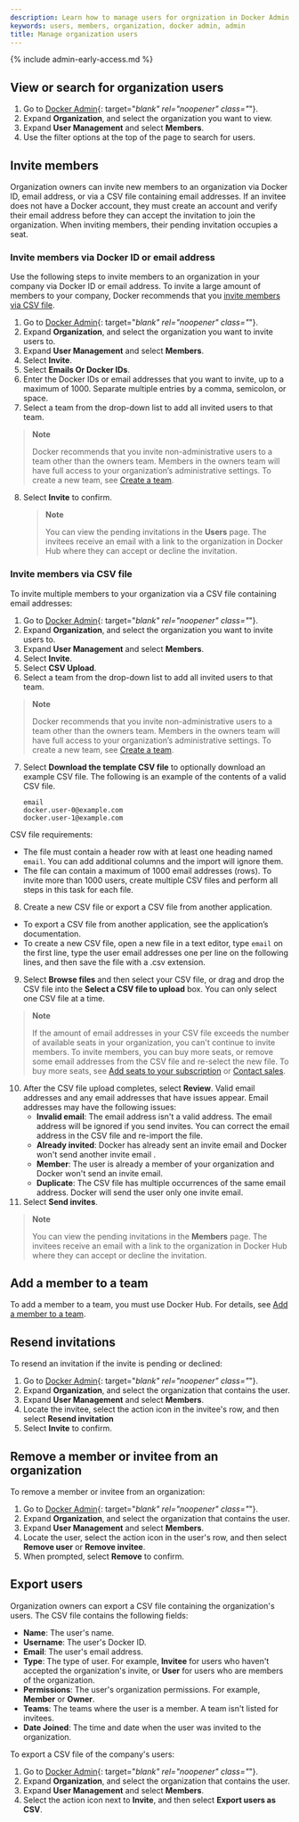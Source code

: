 ```yaml
---
description: Learn how to manage users for orgnization in Docker Admin.
keywords: users, members, organization, docker admin, admin
title: Manage organization users
---
```

{% include admin-early-access.md %}

## View or search for organization users

1. Go to [Docker Admin](https://admin.docker.com){: target="_blank" rel="noopener" class="_"}.
2. Expand **Organization**, and select the organization you want to view.
3. Expand **User Management** and select **Members**.
4. Use the filter options at the top of the page to search for users.

## Invite members

Organization owners can invite new members to an organization via Docker ID, email address, or via a CSV file containing email addresses. If an invitee does not have a Docker account, they must create an account and verify their email address before they can accept the invitation to join the organization. When inviting members, their pending invitation occupies a seat.

### Invite members via Docker ID or email address

Use the following steps to invite members to an organization in your company via Docker ID or email address. To invite a large amount of members to your company, Docker recommends that you [invite members via CSV file](#invite-members-via-csv-file).

1. Go to [Docker Admin](https://admin.docker.com){: target="_blank" rel="noopener" class="_"}.
2. Expand **Organization**, and select the organization you want to invite users to.
3. Expand **User Management** and select **Members**.
4. Select **Invite**.
5. Select **Emails Or Docker IDs**.
6. Enter the Docker IDs or email addresses that you want to invite, up to a maximum of 1000. Separate multiple entries by a comma, semicolon, or space.
7. Select a team from the drop-down list to add all invited users to that team.
  > **Note**
  >
  >  Docker recommends that you invite non-administrative users to a team other than the owners team. Members in the owners team will have full access to your organization’s administrative settings. To create a new team, see [Create a team](../../docker-hub/manage-a-team.md).
8. Select **Invite** to confirm.
   > **Note**
   >
   > You can view the pending invitations in the **Users** page. The invitees receive an email with a link to the organization in Docker Hub where they can accept or decline the invitation.

### Invite members via CSV file

To invite multiple members to your organization via a CSV file containing email addresses:

1. Go to [Docker Admin](https://admin.docker.com){: target="_blank" rel="noopener" class="_"}.
2. Expand **Organization**, and select the organization you want to invite users to.
3. Expand **User Management** and select **Members**.
4. Select **Invite**.
5. Select **CSV Upload**.
6. Select a team from the drop-down list to add all invited users to that team.
  > **Note**
  >
  >  Docker recommends that you invite non-administrative users to a team other than the owners team. Members in the owners team will have full access to your organization’s administrative settings. To create a new team, see [Create a team](manage-a-team.md).
7. Select **Download the template CSV file** to optionally download an example CSV file. The following is an example of the contents of a valid CSV file.
    ```
    email
    docker.user-0@example.com
    docker.user-1@example.com
    ```
  CSV file requirements:
   -  The file must contain a header row with at least one heading named `email`. You can add additional columns and the import will ignore them.
   -  The file can contain a maximum of 1000 email addresses (rows). To invite more than 1000 users, create multiple CSV files and perform all steps in this task for each file.
8. Create a new CSV file or export a CSV file from another application.
  - To export a CSV file from another application, see the application’s documentation.
  - To create a new CSV file, open a new file in a text editor, type `email` on the first line, type the user email addresses one per line on the following lines, and then save the file with a .csv extension.
9. Select **Browse files** and then select your CSV file, or drag and drop the CSV file into the **Select a CSV file to upload** box. You can only select one CSV file at a time.
  > **Note**
  >
  > If the amount of email addresses in your CSV file exceeds the number of available seats in your organization, you can't continue to invite members. To invite members, you can buy more seats, or remove some email addresses from the CSV file and re-select the new file. To buy more seats, see [Add seats to your subscription](../../subscription/add-seats.md) or [Contact sales](https://www.docker.com/pricing/contact-sales/).
10. After the CSV file upload completes, select **Review**.
  Valid email addresses and any email addresses that have issues appear.
  Email addresses may have the following issues:
	  - **Invalid email**: The email address isn't a valid address. The email address will be ignored if you send invites. You can correct the email address in the CSV file and re-import the file.
	  - **Already invited**: Docker has already sent an invite email and Docker won't send another invite email .
	  - **Member**: The user is already a member of your organization and Docker won't send an invite email.
	  - **Duplicate**: The CSV file has multiple occurrences of the same email address. Docker will send the user only one invite email.
11. Select **Send invites**.
   > **Note**
   >
   > You can view the pending invitations in the **Members** page. The invitees receive an email with a link to the organization in Docker Hub where they can accept or decline the invitation.

## Add a member to a team

To add a member to a team, you must use Docker Hub. For details, see [Add a member to a team](../../docker-hub/members.md#add-a-member-to-a-team).

## Resend invitations

To resend an invitation if the invite is pending or declined:

1. Go to [Docker Admin](https://admin.docker.com){: target="_blank" rel="noopener" class="_"}.
2. Expand **Organization**, and select the organization that contains the user.
3. Expand **User Management** and select **Members**.
4. Locate the invitee, select the action icon in the invitee's row, and then select **Resend invitation**
5. Select **Invite** to confirm.

## Remove a member or invitee from an organization

To remove a member or invitee from an organization:

1. Go to [Docker Admin](https://admin.docker.com){: target="_blank" rel="noopener" class="_"}.
2. Expand **Organization**, and select the organization that contains the user.
3. Expand **User Management** and select **Members**.
4. Locate the user, select the action icon in the user's row, and then select **Remove user** or **Remove invitee**.
5. When prompted, select **Remove** to confirm.

## Export users

Organization owners can export a CSV file containing the organization's users.
The CSV file contains the following fields:

 * **Name**: The user's name.
 * **Username**: The user's Docker ID.
 * **Email**: The user's email address.
 * **Type**: The type of user. For example, **Invitee** for users who haven't accepted the organization's invite, or **User** for users who are members of the organization.
 * **Permissions**: The user's organization permissions. For example, **Member** or **Owner**.
 * **Teams**: The teams where the user is a member. A team isn't listed for invitees.
 * **Date Joined**: The time and date when the user was invited to the organization.

To export a CSV file of the company's users:

1. Go to [Docker Admin](https://admin.docker.com){: target="_blank" rel="noopener" class="_"}.
2. Expand **Organization**, and select the organization that contains the user.
3. Expand **User Management** and select **Members**.
4. Select the action icon next to **Invite**, and then select **Export users as CSV**.